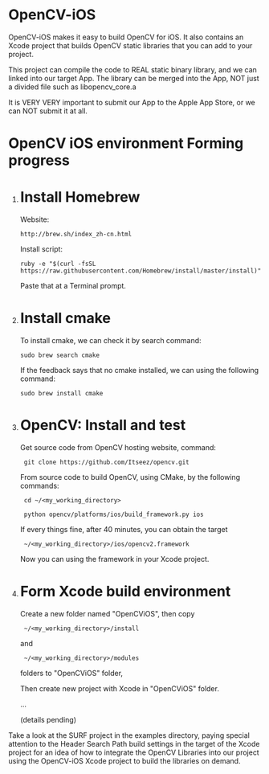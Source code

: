 OpenCV-iOS
=======

OpenCV-iOS makes it easy to build OpenCV for iOS. It also contains an Xcode project
that builds OpenCV static libraries that you can add to your project.

This project can compile the code to REAL static binary library,
and we can linked into our target App. The library can be merged into the App, 
NOT just a divided file such as libopencv_core.a

It is VERY VERY important to submit our App to the Apple App Store, 
or we can NOT submit it at all.


OpenCV iOS environment Forming progress
=======

1. Install Homebrew
   =======
   Website: 

       http://brew.sh/index_zh-cn.html

   Install script: 

       ruby -e "$(curl -fsSL https://raw.githubusercontent.com/Homebrew/install/master/install)"

   Paste that at a Terminal prompt.


2. Install cmake 
   =======
   To install cmake, we can check it by search command:

       sudo brew search cmake 

   If the feedback says that no cmake installed, we can using the following command:

       sudo brew install cmake


3. OpenCV: Install and test
   =======
    Get source code from OpenCV hosting website, command:

        git clone https://github.com/Itseez/opencv.git

    From source code to build OpenCV, using CMake, by the following commands:

        cd ~/<my_working_directory>

        python opencv/platforms/ios/build_framework.py ios

    If every things fine, after 40 minutes, you can obtain the target 

        ~/<my_working_directory>/ios/opencv2.framework

    Now you can using the framework in your Xcode project.

4. Form Xcode build environment
   =======
    Create a new folder named "OpenCViOS", then copy

        ~/<my_working_directory>/install

    and 

        ~/<my_working_directory>/modules

    folders to "OpenCViOS" folder, 

    Then create new project with Xcode in "OpenCViOS" folder. 

    ...

    (details pending)

Take a look at the SURF project in the examples directory, paying special attention
to the Header Search Path build settings in the target of the Xcode project for
an idea of how to integrate the OpenCV Libraries into our project using the OpenCV-iOS
Xcode project to build the libraries on demand.  
